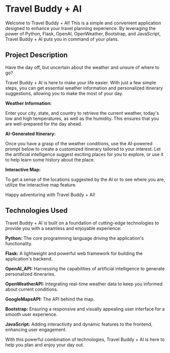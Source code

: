 # Travel Buddy + AI
Welcome to Travel Buddy + AI! This is a simple and convenient application designed to enhance your travel planning experience. By leveraging the power of Python, Flask, OpenAI, OpenWeather, Bootstrap, and JavaScript, Travel Buddy + AI puts you in command of your plans.

## Project Description
Have the day off, but uncertain about the weather and unsure of where to go? 

Travel Buddy + AI is here to make your life easier. With just a few simple steps, you can get essential weather information and personalized itinerary suggestions, allowing you to make the most of your day.

**Weather Information:** 

Enter your city, state, and country to retrieve the current weather, today's low and high temperatures, as well as the humidity. This ensures that you are well-prepared for the day ahead.

**AI-Generated Itinerary:**

Once you have a grasp of the weather conditions, use the AI-powered prompt below to create a customized itinerary tailored to your interest. Let the artificial intelligence suggest exciting places for you to explore, or use it to help learn some history about the place.

**Interactive Map:** 

To get a sense of the locations suggested by the AI or to see where you are, utilize the interactive map feature. 

Happy adventuring with Travel Buddy + AI!

## Technologies Used
Travel Buddy + AI is built on a foundation of cutting-edge technologies to provide you with a seamless and enjoyable experience:

**Python:** The core programming language driving the application's functionality.

**Flask:** A lightweight and powerful web framework for building the application's backend.

**OpenAI_API:** Harnessing the capabilities of artificial intelligence to generate personalized itineraries.

**OpenWeatherAPI:** Integrating real-time weather data to keep you informed about current conditions.

**GoogleMapsAPI:** The API behind the map.

**Bootstrap:** Ensuring a responsive and visually appealing user interface for a smooth user experience.

**JavaScript:** Adding interactivity and dynamic features to the frontend, enhancing user engagement.

With this powerful combination of technologies, Travel Buddy + AI is here to help you plan and enjoy your day out.





